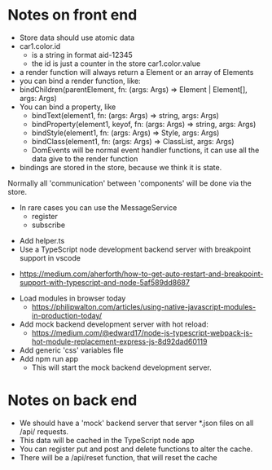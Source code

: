 # Notes on front end

- Store data should use atomic data
- car1.color.id
  - is a string in format aid-12345
  - the id is just a counter in the store
    car1.color.value
- a render function will always return a Element or an array of Elements
- you can bind a render function, like:
- bindChildren<Args>(parentElement, fn: (args: Args) => Element | Element[], args: Args)
- You can bind a property, like
  - bindText<Args>(element1, fn: (args: Args) => string, args: Args)
  - bindProperty<Args>(element1, keyof<Element>, fn: (args: Args) => string, args: Args)
  - bindStyle<Args>(element1, fn: (args: Args) => Style, args: Args)
  - bindClass<Args>(element1, fn: (args: Args) => ClassList, args: Args)
  - DomEvents will be normal event handler functions, it can use all the data give to the render function
- bindings are stored in the store, because we think it is state.

Normally all 'communication' between 'components' will be done via the store.

- In rare cases you can use the MessageService
  - register
  - subscribe

* Add helper.ts
* Use a TypeScript node development backend server with breakpoint support in vscode

- https://medium.com/aherforth/how-to-get-auto-restart-and-breakpoint-support-with-typescript-and-node-5af589dd8687

* Load modules in browser today
  - https://philipwalton.com/articles/using-native-javascript-modules-in-production-today/
* Add mock backend development server with hot reload:
  - https://medium.com/@edward17/node-js-typescript-webpack-js-hot-module-replacement-express-js-8d92dad60119
* Add generic 'css' variables file
* Add npm run app
  - This will start the mock backend development server.

# Notes on back end

- We should have a 'mock' backend server that server \*.json files on all /api/ requests.
- This data will be cached in the TypeScript node app
- You can register put and post and delete functions to alter the cache.
- There will be a /api/reset function, that will reset the cache
